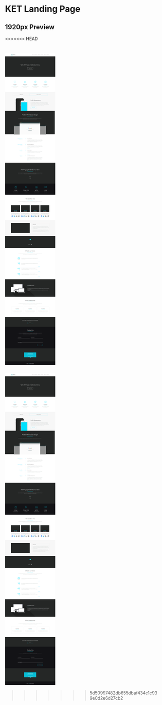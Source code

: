 # KET Landing Page
## 1920px Preview
<<<<<<< HEAD

![ket landing page](Images\preview\preview-1920.png)
=======
![ket landing page](Images/preview/preview-1920.png)
>>>>>>> 5d50997482db655dbaf434c1c939e0d2e6d27cb2
